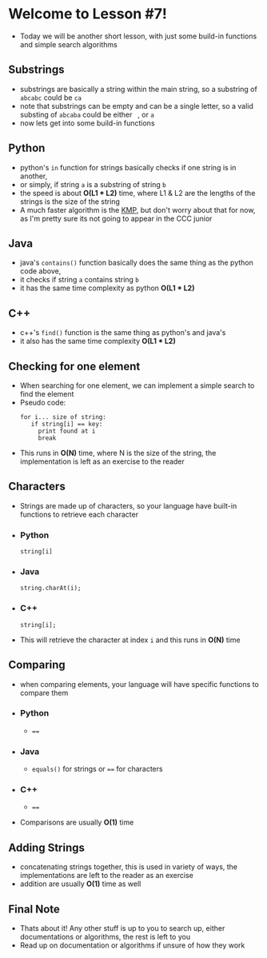 # Welcome to Lesson #7!
- Today we will be another short lesson, with just some build-in functions and simple search algorithms
## Substrings
- substrings are basically a string within the main string, so a substring of ```abcabc``` could be ```ca```   
- note that substrings can be empty and can be a single letter, so a valid substing of ```abcaba``` could be either ``` ```, or ```a```   
- now lets get into some build-in functions

## Python
- python's ``` in ``` function for strings basically checks if one string is in another,     
- or simply, if string ```a``` is a substring of string ```b```  
- the speed is about **O(L1 * L2)** time, where L1 & L2 are the lengths of the strings is the size of the string   
- A much faster algorithm is the [KMP](https://en.wikipedia.org/wiki/Knuth%E2%80%93Morris%E2%80%93Pratt_algorithm), but don't worry about
that for now, as I'm pretty sure its not going to appear in the CCC junior

## Java
- java's ``` contains() ``` function basically does the same thing as the python code above,   
- it checks if string ```a``` contains string ```b```   
- it has the same time complexity as python **O(L1 * L2)**

## C++
- c++'s ``` find() ``` function is the same thing as python's and java's   
- it also has the same time complexity **O(L1 * L2)**

## Checking for one element
- When searching for one element, we can implement a simple search to find the element   
- Pseudo code: 
  ```
  for i... size of string:
     if string[i] == key:
       print found at i
       break
  ```
- This runs in **O(N)** time, where N is the size of the string, the implementation is left as an exercise to the reader

## Characters
- Strings are made up of characters, so your language have built-in functions to retrieve each character    
- ### Python
  ``` 
  string[i]
  ```
- ### Java
  ``` 
  string.charAt(i);
  ```
- ### C++
  ``` 
  string[i];
  ```
- This will retrieve the character at index ```i``` and this runs in **O(N)** time

## Comparing
- when comparing elements, your language will have specific functions to compare them
- ### Python   
  - ```==```   
- ### Java   
  - ```equals()``` for strings or ```==``` for characters   
- ### C++    
  - ```==```   

- Comparisons are usually **O(1)** time   

## Adding Strings
- concatenating strings together, this is used in variety of ways, the implementations are left to the reader as an exercise
- addition are usually **O(1)** time as well

## Final Note
- Thats about it! Any other stuff is up to you to search up, either documentations or algorithms, the rest is left to you   
- Read up on documentation or algorithms if unsure of how they work




